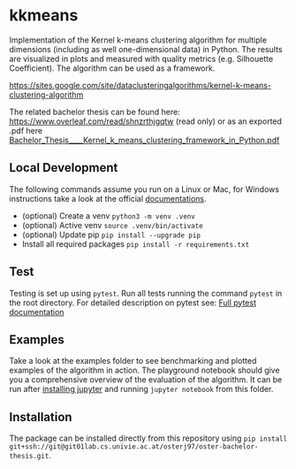 # kkmeans

Implementation of the Kernel k-means clustering algorithm for multiple dimensions (including as well one-dimensional data) in Python. The results are visualized in plots and measured with quality metrics (e.g. Silhouette Coefficient). The algorithm can be used as a framework.

https://sites.google.com/site/dataclusteringalgorithms/kernel-k-means-clustering-algorithm

The related bachelor thesis can be found here: https://www.overleaf.com/read/shnzrthjgqtw (read only) or as an exported .pdf here [Bachelor_Thesis\_\_\_\_Kernel_k_means_clustering_framework_in_Python.pdf](./Bachelor_Thesis____Kernel_k_means_clustering_framework_in_Python.pdf)

## Local Development

The following commands assume you run on a Linux or Mac, for Windows instructions take a look at the official [documentations](https://docs.python.org/3/library/venv.html).

- (optional) Create a venv `python3 -m venv .venv`
- (optional) Active venv `source .venv/bin/activate`
- (optional) Update pip `pip install --upgrade pip`
- Install all required packages `pip install -r requirements.txt`

## Test

Testing is set up using `pytest`. Run all tests running the command `pytest` in the root directory. For detailed description on pytest see: [Full pytest documentation](https://pytest.org/en/7.3.x/contents.html)

## Examples

Take a look at the examples folder to see benchmarking and plotted examples of the algorithm in action. The playground notebook should give you a comprehensive overview of the evaluation of the algorithm. It can be run after [installing jupyter](https://jupyter-org.translate.goog/install?_x_tr_sl=en&_x_tr_tl=de&_x_tr_hl=de&_x_tr_pto=sc) and running `jupyter notebook` from this folder.

## Installation

The package can be installed directly from this repository using `pip install git+ssh://git@git01lab.cs.univie.ac.at/osterj97/oster-bachelor-thesis.git`.
